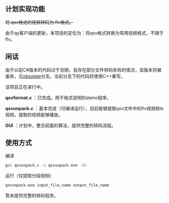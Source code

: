## 计划实现功能

~~将.qsv格式的视频转码为.flv格式。~~

由于qy客户端的更新，本项目的定位为：将qsv格式转换为常用视频格式，不限于flv。



## 闲话

由于以前C#版本的代码过于丑陋，且存在部分文件转码失败的情况，该版本将被废弃，见[obsolete](https://github.com/btnkij/qsv2flv/tree/obsolete)分支。当前分支下的代码将使用C++重写。

该项目正在进行中。

**qsvformat.c** ：已完成。用于格式说明的demo程序。

**qsvunpack.c** ：基本完成（可编译运行），目前能够提取qsv文件中的flv视频和ts视频，提取的视频能够播放。

**GUI** ：计划中，整合前面的算法，提供完整的转码流程。



## 使用方式

编译
```bash
gcc qsvunpack.c -o qsvunpack.exe -O2
```

运行（仅提取分段视频）
```bash
qsvunpack.exe input_file_name output_file_name
```

暂未提供完整的转码程序。
